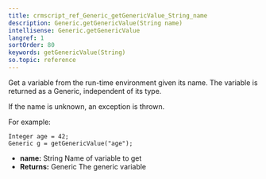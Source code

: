 ```yaml
---
title: crmscript_ref_Generic_getGenericValue_String_name
description: Generic.getGenericValue(String name)
intellisense: Generic.getGenericValue
langref: 1
sortOrder: 80
keywords: getGenericValue(String)
so.topic: reference
---
```



Get a variable from the run-time environment given its name. The variable is returned as a Generic, independent of its type.

If the name is unknown, an exception is thrown.

For example:

```crmscript
Integer age = 42;
Generic g = getGenericValue("age");
```

* **name:** String Name of variable to get
* **Returns:** Generic The generic variable
